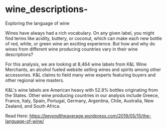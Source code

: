 # wine_descriptions-
Exploring the language of wine 

Wines have always had a rich vocabulary. On any given label, you might find terms like acidity, buttery, or coconut, which can make each new bottle of red, white, or green wine an exciting experience. But how and why do wines from different wine producing countries vary in their wine descriptions?

For this analysis, we are looking at 8,464 wine labels from K&L Wine Merchants, an alcohol fueled website selling wines and spirits among other accessories. K&L claims to field many wine experts featuring buyers and other regional wine masters.

K&L's wine labels are American heavy with 52.8% bottles originating from the States. Other wine producing countries in our analysis include Greece, France, Italy, Spain, Portugal, Germany, Argentina, Chile, Australia, New Zealand, and South Africa.

Read Here: https://beyondtheaverage.wordpress.com/2019/05/15/the-language-of-wine/
